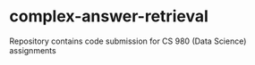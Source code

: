 # complex-answer-retrieval
Repository contains code submission for CS 980 (Data Science) assignments
